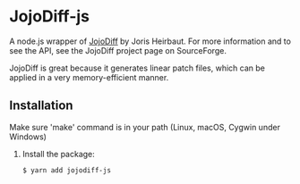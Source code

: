 # JojoDiff-js

A node.js wrapper of [JojoDiff](https://sourceforge.net/projects/jojodiff/) by Joris Heirbaut. For more information and to see the API, see the JojoDiff project page on SourceForge.

JojoDiff is great because it generates linear patch files, which can be applied in a very memory-efficient manner.

## Installation

Make sure 'make' command is in your path (Linux, macOS, Cygwin under Windows)

1. Install the package:

   ```
   $ yarn add jojodiff-js
   ```
